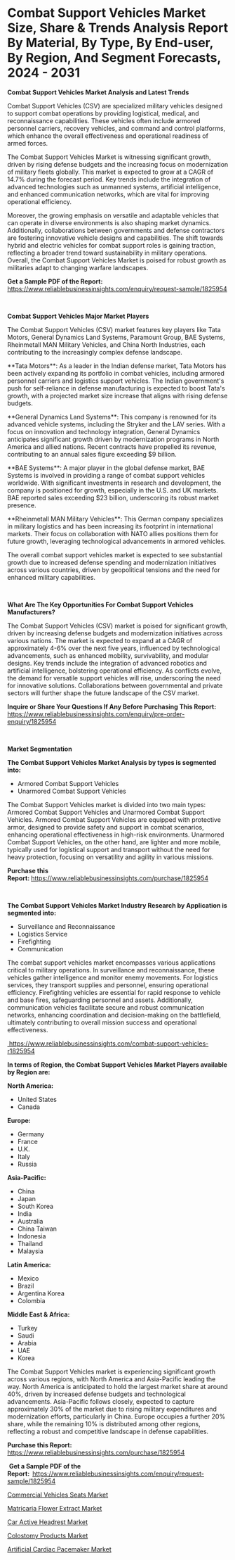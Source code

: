 <p><h1>Combat Support Vehicles Market Size, Share & Trends Analysis Report By Material, By Type, By End-user, By Region, And Segment Forecasts, 2024 - 2031</h1></p><p><strong>Combat Support Vehicles Market Analysis and Latest Trends</strong></p>
<p><p>Combat Support Vehicles (CSV) are specialized military vehicles designed to support combat operations by providing logistical, medical, and reconnaissance capabilities. These vehicles often include armored personnel carriers, recovery vehicles, and command and control platforms, which enhance the overall effectiveness and operational readiness of armed forces. </p><p>The Combat Support Vehicles Market is witnessing significant growth, driven by rising defense budgets and the increasing focus on modernization of military fleets globally. This market is expected to grow at a CAGR of 14.7% during the forecast period. Key trends include the integration of advanced technologies such as unmanned systems, artificial intelligence, and enhanced communication networks, which are vital for improving operational efficiency. </p><p>Moreover, the growing emphasis on versatile and adaptable vehicles that can operate in diverse environments is also shaping market dynamics. Additionally, collaborations between governments and defense contractors are fostering innovative vehicle designs and capabilities. The shift towards hybrid and electric vehicles for combat support roles is gaining traction, reflecting a broader trend toward sustainability in military operations. Overall, the Combat Support Vehicles Market is poised for robust growth as militaries adapt to changing warfare landscapes.</p></p>
<p><strong>Get a Sample PDF of the Report:&nbsp;</strong> <a href="https://www.reliablebusinessinsights.com/enquiry/request-sample/1825954?utm_campaign=97&utm_medium=2&utm_source=Github&utm_content=ia&utm_term=04112024&utm_id=combat-support-vehicles">https://www.reliablebusinessinsights.com/enquiry/request-sample/1825954</a></p>
<p>&nbsp;</p>
<p><strong>Combat Support Vehicles Major Market Players</strong></p>
<p><p>The Combat Support Vehicles (CSV) market features key players like Tata Motors, General Dynamics Land Systems, Paramount Group, BAE Systems, Rheinmetall MAN Military Vehicles, and China North Industries, each contributing to the increasingly complex defense landscape. </p><p>**Tata Motors**: As a leader in the Indian defense market, Tata Motors has been actively expanding its portfolio in combat vehicles, including armored personnel carriers and logistics support vehicles. The Indian government's push for self-reliance in defense manufacturing is expected to boost Tata's growth, with a projected market size increase that aligns with rising defense budgets.</p><p>**General Dynamics Land Systems**: This company is renowned for its advanced vehicle systems, including the Stryker and the LAV series. With a focus on innovation and technology integration, General Dynamics anticipates significant growth driven by modernization programs in North America and allied nations. Recent contracts have propelled its revenue, contributing to an annual sales figure exceeding $9 billion.</p><p>**BAE Systems**: A major player in the global defense market, BAE Systems is involved in providing a range of combat support vehicles worldwide. With significant investments in research and development, the company is positioned for growth, especially in the U.S. and UK markets. BAE reported sales exceeding $23 billion, underscoring its robust market presence.</p><p>**Rheinmetall MAN Military Vehicles**: This German company specializes in military logistics and has been increasing its footprint in international markets. Their focus on collaboration with NATO allies positions them for future growth, leveraging technological advancements in armored vehicles.</p><p>The overall combat support vehicles market is expected to see substantial growth due to increased defense spending and modernization initiatives across various countries, driven by geopolitical tensions and the need for enhanced military capabilities.</p></p>
<p>&nbsp;</p>
<p><strong>What Are The Key Opportunities For Combat Support Vehicles Manufacturers?</strong></p>
<p><p>The Combat Support Vehicles (CSV) market is poised for significant growth, driven by increasing defense budgets and modernization initiatives across various nations. The market is expected to expand at a CAGR of approximately 4-6% over the next five years, influenced by technological advancements, such as enhanced mobility, survivability, and modular designs. Key trends include the integration of advanced robotics and artificial intelligence, bolstering operational efficiency. As conflicts evolve, the demand for versatile support vehicles will rise, underscoring the need for innovative solutions. Collaborations between governmental and private sectors will further shape the future landscape of the CSV market.</p></p>
<p><strong>Inquire or Share Your Questions If Any Before Purchasing This Report:</strong> <a href="https://www.reliablebusinessinsights.com/enquiry/pre-order-enquiry/1825954?utm_campaign=97&utm_medium=2&utm_source=Github&utm_content=ia&utm_term=04112024&utm_id=combat-support-vehicles">https://www.reliablebusinessinsights.com/enquiry/pre-order-enquiry/1825954</a></p>
<p>&nbsp;</p>
<p><strong>Market Segmentation</strong></p>
<p><strong>The Combat Support Vehicles Market Analysis by types is segmented into:</strong></p>
<p><ul><li>Armored Combat Support Vehicles</li><li>Unarmored Combat Support Vehicles</li></ul></p>
<p><p>The Combat Support Vehicles market is divided into two main types: Armored Combat Support Vehicles and Unarmored Combat Support Vehicles. Armored Combat Support Vehicles are equipped with protective armor, designed to provide safety and support in combat scenarios, enhancing operational effectiveness in high-risk environments. Unarmored Combat Support Vehicles, on the other hand, are lighter and more mobile, typically used for logistical support and transport without the need for heavy protection, focusing on versatility and agility in various missions.</p></p>
<p><strong>Purchase this Report:&nbsp;</strong><a href="https://www.reliablebusinessinsights.com/purchase/1825954?utm_campaign=97&utm_medium=2&utm_source=Github&utm_content=ia&utm_term=04112024&utm_id=combat-support-vehicles">https://www.reliablebusinessinsights.com/purchase/1825954</a></p>
<p>&nbsp;</p>
<p><strong>The Combat Support Vehicles Market Industry Research by Application is segmented into:</strong></p>
<p><ul><li>Surveillance and Reconnaissance</li><li>Logistics Service</li><li>Firefighting</li><li>Communication</li></ul></p>
<p><p>The combat support vehicles market encompasses various applications critical to military operations. In surveillance and reconnaissance, these vehicles gather intelligence and monitor enemy movements. For logistics services, they transport supplies and personnel, ensuring operational efficiency. Firefighting vehicles are essential for rapid response to vehicle and base fires, safeguarding personnel and assets. Additionally, communication vehicles facilitate secure and robust communication networks, enhancing coordination and decision-making on the battlefield, ultimately contributing to overall mission success and operational effectiveness.</p></p>
<p><a href="https://www.reliablebusinessinsights.com/combat-support-vehicles-r1825954?utm_campaign=97&utm_medium=2&utm_source=Github&utm_content=ia&utm_term=04112024&utm_id=combat-support-vehicles">&nbsp;https://www.reliablebusinessinsights.com/combat-support-vehicles-r1825954</a></p>
<p><strong>In terms of Region, the Combat Support Vehicles Market Players available by Region are:</strong></p>
<p>
    <p> <strong> North America: </strong>
        <ul>
            <li>United States</li>
            <li>Canada</li>
        </ul>
        </p> 
    <p> <strong> Europe: </strong>
        <ul>
            <li>Germany</li>
            <li>France</li>
            <li>U.K.</li>
            <li>Italy</li>
            <li>Russia</li>
        </ul>
        </p> 
    <p> <strong> Asia-Pacific: </strong>
        <ul>
            <li>China</li>
            <li>Japan</li>
            <li>South Korea</li>
            <li>India</li>
            <li>Australia</li>
            <li>China Taiwan</li>
            <li>Indonesia</li>
            <li>Thailand</li>
            <li>Malaysia</li>
        </ul>
        </p> 
    <p> <strong> Latin America: </strong>
        <ul>
            <li>Mexico</li>
            <li>Brazil</li>
            <li>Argentina Korea</li>
            <li>Colombia</li>
        </ul>
        </p> 
    <p> <strong> Middle East & Africa: </strong>
        <ul>
            <li>Turkey</li>
            <li>Saudi</li>
            <li>Arabia</li>
            <li>UAE</li>
            <li>Korea</li>
        </ul>
    </p>
    </p>
<p><p>The Combat Support Vehicles market is experiencing significant growth across various regions, with North America and Asia-Pacific leading the way. North America is anticipated to hold the largest market share at around 40%, driven by increased defense budgets and technological advancements. Asia-Pacific follows closely, expected to capture approximately 30% of the market due to rising military expenditures and modernization efforts, particularly in China. Europe occupies a further 20% share, while the remaining 10% is distributed among other regions, reflecting a robust and competitive landscape in defense capabilities.</p></p>
<p><strong>Purchase this Report: </strong><a href="https://www.reliablebusinessinsights.com/purchase/1825954?utm_campaign=97&utm_medium=2&utm_source=Github&utm_content=ia&utm_term=04112024&utm_id=combat-support-vehicles">https://www.reliablebusinessinsights.com/purchase/1825954</a></p>
<p>&nbsp;<strong>Get a Sample PDF of the Report:&nbsp;&nbsp;</strong><a href="https://www.reliablebusinessinsights.com/enquiry/request-sample/1825954?utm_campaign=97&utm_medium=2&utm_source=Github&utm_content=ia&utm_term=04112024&utm_id=combat-support-vehicles">https://www.reliablebusinessinsights.com/enquiry/request-sample/1825954</a></p>
<p><strong></strong></p>
<p><p><a href="https://github.com/yoreivesal/Market-Research-Report-List-1/blob/main/commercial-vehicles-seats-market.md?utm_campaign=97&utm_medium=2&utm_source=Github&utm_content=ia&utm_term=04112024&utm_id=combat-support-vehicles">Commercial Vehicles Seats Market</a></p><p><a href="https://www.linkedin.com/pulse/comprehensive-matricaria-flower-extract-market-report-regional-wjdee?utm_campaign=97&utm_medium=2&utm_source=Github&utm_content=ia&utm_term=04112024&utm_id=combat-support-vehicles">Matricaria Flower Extract Market</a></p><p><a href="https://github.com/alespiliffe/Market-Research-Report-List-1/blob/main/car-active-headrest-market.md?utm_campaign=97&utm_medium=2&utm_source=Github&utm_content=ia&utm_term=04112024&utm_id=combat-support-vehicles">Car Active Headrest Market</a></p><p><a href="https://issuu.com/reportprime-2/docs/colostomy-products-market-size-2030_2703c8bf0ff2b1?utm_campaign=97&utm_medium=2&utm_source=Github&utm_content=ia&utm_term=04112024&utm_id=combat-support-vehicles">Colostomy Products Market</a></p><p><a href="https://issuu.com/reportprime-2/docs/artificial-cardiac-pacemaker-market_4ee1ea219667c7?utm_campaign=97&utm_medium=2&utm_source=Github&utm_content=ia&utm_term=04112024&utm_id=combat-support-vehicles">Artificial Cardiac Pacemaker Market</a></p></p>